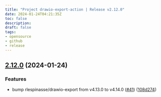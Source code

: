 ```yaml
---
title: "Project drawio-export-action | Release v2.12.0"
date: 2024-01-24T04:21:35Z
toc: false
description: 
draft: false
tags:
- opensource
- github
- release
---
```

## [2.12.0](https://github.com/rlespinasse/drawio-export-action/compare/v2.11.0...v2.12.0) (2024-01-24)


### Features

* bump rlespinasse/drawio-export from v4.13.0 to v4.14.0 ([#41](https://github.com/rlespinasse/drawio-export-action/issues/41)) ([108d274](https://github.com/rlespinasse/drawio-export-action/commit/108d2746c0e25db4a4bc3bc1aab6673f8cead78d))



